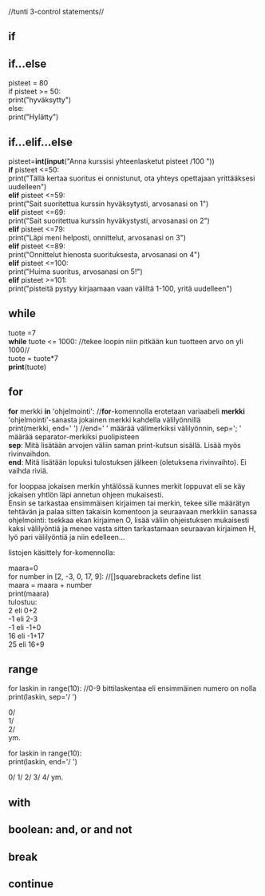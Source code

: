 //tunti 3-control statements//
## if 


## if...else 
pisteet = 80  
if pisteet >= 50:  
    print("hyväksytty")  
else:  
    print("Hylätty")  
    
## if...elif...else 
pisteet=**int(input**("Anna kurssisi yhteenlasketut pisteet /100 "))  
**if** pisteet <=50:  
    print("Tällä kertaa suoritus ei onnistunut, ota yhteys opettajaan yrittääksesi uudelleen")  
**elif** pisteet <=59:  
    print("Sait suoritettua kurssin hyväksytysti, arvosanasi on 1")  
**elif** pisteet <=69:  
    print("Sait suoritettua kurssin hyväkystysti, arvosanasi on 2")  
**elif** pisteet <=79:  
    print("Läpi meni helposti, onnittelut, arvosanasi on 3")  
**elif** pisteet <=89:  
    print("Onnittelut hienosta suorituksesta, arvosanasi on 4")  
**elif** pisteet <=100:  
    print("Huima suoritus, arvosanasi on 5!")  
**elif** pisteet >=101:   
    print("pisteitä pystyy kirjaamaan vaan väliltä 1-100, yritä uudelleen")  
    
## while ##

tuote =7  
**while** tuote <= 1000:    //tekee loopin niin pitkään kun tuotteen arvo on yli 1000//  
    tuote = tuote*7  
**print**(tuote)  

## for ##
**for** merkki **in** 'ohjelmointi':  //**for**-komennolla erotetaan variaabeli **merkki** 'ohjelmointi'-sanasta jokainen merkki kahdella välilyönnillä  
    print(merkki, end='  ')  //end=' ' määrää välimerkiksi välilyönnin, sep='; ' määrää separator-merkiksi puolipisteen  
  **sep**: Mitä lisätään arvojen väliin saman print-kutsun sisällä. Lisää myös rivinvaihdon.  
  **end**: Mitä lisätään lopuksi tulostuksen jälkeen (oletuksena rivinvaihto). Ei vaihda riviä.    

for looppaa jokaisen merkin yhtälössä kunnes merkit loppuvat eli se käy jokaisen yhtlön läpi annetun ohjeen mukaisesti.  
Ensin se tarkastaa ensimmäisen kirjaimen tai merkin, tekee sille määrätyn tehtävän ja palaa sitten takaisin komentoon ja seuraavaan merkkiin 
sanassa ohjelmointi: tsekkaa ekan kirjaimen O, lisää väliin ohjeistuksen mukaisesti kaksi välilyöntiä ja menee vasta sitten tarkastamaan seuraavan kirjaimen H, lyö pari välilyöntiä ja niin edelleen...  

listojen käsittely for-komennolla:  

maara=0  
for number in [2, -3, 0, 17, 9]:    //[]squarebrackets define list  
    maara = maara + number  
    print(maara)  
tulostuu:  
2  eli 0+2  
-1 eli 2-3   
-1 eli -1+0   
16 eli -1+17  
25 eli 16+9     




## range ##
for laskin in range(10): //0-9 bittilaskentaa eli ensimmäinen numero on nolla  
    print(laskin, sep='/ ') 

0/  
1/  
2/  
ym. 

for laskin in range(10):  
    print(laskin, end='/ ')

0/  1/  2/  3/  4/  ym. 

## with ##
## boolean: and, or and not ##
## break ##
## continue ##

